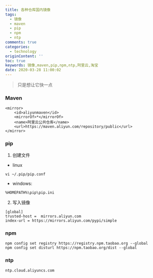 ```yaml
---
title: 各种仓库国内镜像
tags: 
  - 镜像
  - maven
  - pip
  - npm
  - ntp
comments: true
categories: 
  - technology
originContent: ''
toc: true
keywords: 镜像,maven,pip,npm,ntp,阿里云,淘宝
date: 2020-03-28 11:00:02
---
```



> 只是想让它快一点

### Maven

```
<mirror>
    <id>aliyunmaven</id>
    <mirrorOf>*</mirrorOf>
    <name>阿里云公共仓库</name>
    <url>https://maven.aliyun.com/repository/public</url>
</mirror>
```

### pip

1. 创建文件
- linux
```
vi ~/.pip/pip.conf
```

- windows:
```
%HOMEPATH%\pip\pip.ini
```
2. 写入镜像
```
[global]
trusted-host =  mirrors.aliyun.com
index-url = https://mirrors.aliyun.com/pypi/simple
```

### npm

```
npm config set registry https://registry.npm.taobao.org --global
npm config set disturl https://npm.taobao.org/dist --global
```

### ntp

```
ntp.cloud.aliyuncs.com
``` 